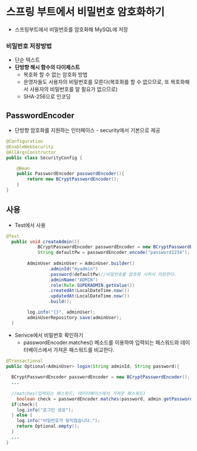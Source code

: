 # 스프링 부트에서 비밀번호 암호화하기

- 스프링부트에서 비밀번호를 암호화해 MySQL에 저장

### 비밀번호 저장방법

- 단순 텍스트
- **단방향 해시 함수의 다이제스트**
  - 복호화 할 수 없는 암호화 방법
  - 운영자들도 사용자의 비밀번호를 모른다(복호화를 할 수 없으므로, 또 복호화해서 사용자의 비밀번호를 알 필요가 없으므로)
  - SHA-256으로 인코딩 

## PasswordEncoder

- 단방향 암호화를 지원하는 인터페이스 - security에서 기본으로 제공

```java
@Configuration
@EnableWebSecurity
@AllArgsConstructor
public class SecurityConfig {

    @Bean
    public PasswordEncoder passwordEncoder(){
        return new BCryptPasswordEncoder();
    }
}
```

## 사용

- Test에서 사용

```java
@Test
  public void createAdmin(){
			BCryptPasswordEncoder passwordEncoder = new BCryptPasswordEncoder();
			String defaultPw = passwordEncoder.encode("password1234");
    
    	AdminUser adminUser = AdminUser.builder()
                .adminId("myadmin")
                .password(defaultPw)//비밀번호를 암호화 시켜서 저장한다.
                .adminName("ADMIN")
                .role(Role.SUPERADMIN.getValue())
                .createdAt(LocalDateTime.now())
                .updatedAt(LocalDateTime.now())
                .build();

        log.info("{}", adminUser);
        adminUserRepository.save(adminUser);
  }
```

- Serivce에서 비밀번호 확인하기
  - passwordEncoder.matches() 메소드를 이용하여 입력되는 패스워드와 데이터베이스에서 가져온 패스워드를 비교한다.

```java
@Transactional
public Optional<AdminUser> login(String adminId, String password){
  
  BCryptPasswordEncoder passwordEncoder = new BCryptPasswordEncoder();
  ...
  
  //matches(입력되는 패스워드, 데이터베이스에서 가져온 패스워드)
    boolean check = passwordEncoder.matches(password, admin.getPassword());
  if(check){
    log.info("로그인 성공");
  } else {
    log.info("비밀번호가 맞지않습니다.");
    return Optional.empty();
  }
  ...
}
```


